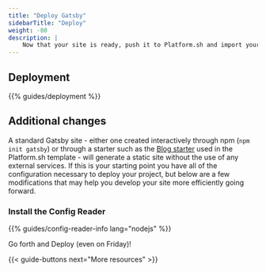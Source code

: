 ```yaml
---
title: "Deploy Gatsby"
sidebarTitle: "Deploy"
weight: -80
description: |
    Now that your site is ready, push it to Platform.sh and import your data.
---
```


## Deployment

{{% guides/deployment %}}

## Additional changes

A standard Gatsby site - either one created interactively through npm (`npm init gatsby`) or through a starter such as the [Blog starter](https://github.com/gatsbyjs/gatsby-starter-blog) used in the Platform.sh template - will generate a static site without the use of any external services. If this is your starting point you have all of the configuration necessary to deploy your project, but below are a few modifications that may help you develop your site more efficiently going forward.

### Install the Config Reader

{{% guides/config-reader-info lang="nodejs" %}}

Go forth and Deploy (even on Friday)!

{{< guide-buttons next="More resources" >}}
